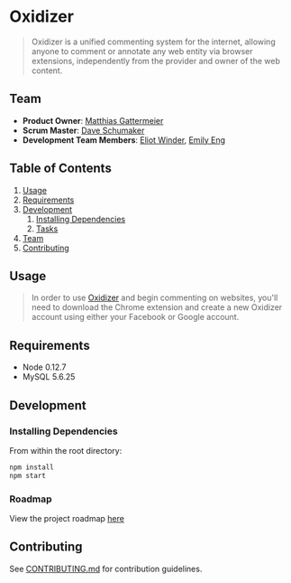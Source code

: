 # Oxidizer

> Oxidizer is a unified commenting system for the internet, allowing anyone to comment or annotate any web entity via browser extensions, independently from the provider and owner of the web content.

## Team

  - __Product Owner__: [Matthias Gattermeier](https://github.com/Gattermeier)
  - __Scrum Master__: [Dave Schumaker](https://github.com/daveschumaker)
  - __Development Team Members__: [Eliot Winder](https://github.com/eliotwinder), [Emily Eng](https://github.com/fractal5)

## Table of Contents

1. [Usage](#Usage)
1. [Requirements](#requirements)
1. [Development](#development)
    1. [Installing Dependencies](#installing-dependencies)
    1. [Tasks](#tasks)
1. [Team](#team)
1. [Contributing](#contributing)

## Usage

> In order to use [Oxidizer](http://oxidizer.io) and begin commenting on websites, you'll need to download the Chrome extension and create a new Oxidizer account using either your Facebook or Google account.

## Requirements

- Node 0.12.7
- MySQL 5.6.25

## Development

### Installing Dependencies

From within the root directory:

```sh
npm install
npm start
```

### Roadmap

View the project roadmap [here](https://github.com/AccidentalOxidizer/Oxidizer/issues)


## Contributing

See [CONTRIBUTING.md](https://github.com/AccidentalOxidizer/Oxidizer/blob/development/_CONTRIBUTING.md) for contribution guidelines.
